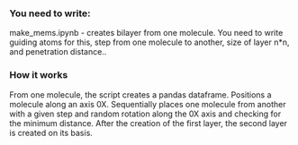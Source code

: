 ### You need to write:
make_mems.ipynb - creates bilayer from one molecule. 
You need to write guiding atoms for this, step from one molecule to another, size of layer n*n, and penetration distance..

### How it works
From one molecule, the script creates a pandas dataframe. Positions a molecule along an axis 0X.
Sequentially places one molecule from another with a given step and random rotation along the 0X axis and checking for the minimum distance. After the creation of the first layer, the second layer is created on its basis.